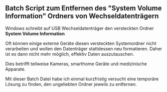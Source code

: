 ## Batch Script zum Entfernen des "System Volume Information" Ordners von Wechseldatenträgern ##

Windows schreibt auf USB Wechseldatenträger den versteckten Ordner **System Volume Information**

Oft können einige externe Geräte diesen versteckten Systemordner nicht verarbeiten und
wollen den Datenträger stattdessen neu formatieren.
Daher ist es dann nicht mehr möglich, effektiv Daten auszutauschen.

Dies betrifft teilweise Kameras, smarthome Geräte und medizinische Apparate.

Mit dieser Batch Datei habe ich einmal kurzfristig versucht eine temporäre 
Lösung zu finden, den ungeliebten Ordner jeweils zu entfernen.
